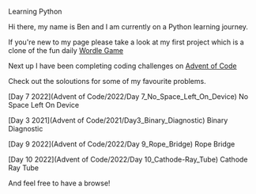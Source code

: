 
Learning Python


Hi there, my name is Ben and I am currently on a Python learning journey.

If you're new to my page please take a look at my first project which is a clone of the fun daily [Wordle Game](https://github.com/benb2110/berry-tree/tree/main/WordleGame)

Next up I have been completing coding challenges on [Advent of Code](https://adventofcode.com/)

Check out the soloutions for some of my favourite problems.


[Day 7 2022](Advent of Code/2022/Day 7_No_Space_Left_On_Device) No Space Left On Device

[Day 3 2021](Advent of Code/2021/Day3_Binary_Diagnostic)  Binary Diagnostic

[Day 9 2022](Advent of Code/2022/Day 9_Rope_Bridge) Rope Bridge

[Day 10 2022](Advent of Code/2022/Day 10_Cathode-Ray_Tube) Cathode Ray Tube



And feel free to have a browse!
